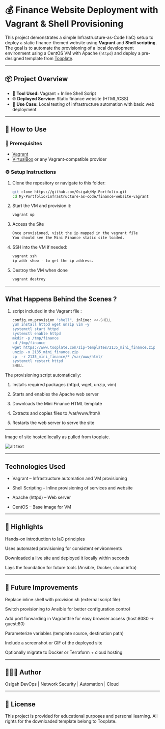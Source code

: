# 💰 Finance Website Deployment with Vagrant & Shell Provisioning

This project demonstrates a simple Infrastructure-as-Code (IaC) setup to deploy a static finance-themed website using **Vagrant** and **Shell scripting**. The goal is to automate the provisioning of a local development environment using a CentOS VM with Apache (`httpd`) and deploy a pre-designed template from [Tooplate](https://www.tooplate.com).

---

## 📦 Project Overview

- 🔧 **Tool Used:** Vagrant + Inline Shell Script
- 🌐 **Deployed Service:** Static finance website (HTML/CSS)
- 🧪 **Use Case:** Local testing of infrastructure automation with basic web deployment

---

## 🚀 How to Use

### 🔗 Prerequisites

- [Vagrant](https://www.vagrantup.com/downloads)
- [VirtualBox](https://www.virtualbox.org/) or any Vagrant-compatible provider

### ⚙️ Setup Instructions

1. Clone the repository or navigate to this folder:

   ```bash
   git clone https://github.com/Osigah/My-Portfolio.git
   cd My-Portfolio/infrastructure-as-code/finance-website-vagrant
2. Start the VM and provision it:
    ```bash
    vagrant up
3. Access the Site
    ```bash
    Once provisioned, visit the ip mapped in the vagrant file
    You should see the Mini Finance static site loaded.
4. SSH into the VM if needed:
    ```bash
    vagrant ssh
    ip addr show - to get the ip address.
5. Destroy the VM when done
    ```bash
    vagrant destroy
---

## What Happens Behind the Scenes ?
1. script included in the Vagrant file :  
    ```bash
    config.vm.provision "shell", inline: <<-SHELL
    yum install httpd wget unzip vim -y
    systemctl start httpd
    systemctl enable httpd
    mkdir -p /tmp/finance
    cd /tmp/finance
    wget https://www.tooplate.com/zip-templates/2135_mini_finance.zip
    unzip -o 2135_mini_finance.zip
    cp  -r 2135_mini_finance/* /var/www/html/
    systemctl restart httpd
   SHELL
The provisioning script automatically:

1. Installs required packages (httpd, wget, unzip, vim)

2. Starts and enables the Apache web server

3. Downloads the Mini Finance HTML template

4. Extracts and copies files to /var/www/html/

5. Restarts the web server to serve the site

---
Image of site hosted locally as pulled from tooplate.

![alt text](image.png)

---
## Technologies Used
- Vagrant – Infrastructure automation and VM provisioning

- Shell Scripting – Inline provisioning of services and website

- Apache (httpd) – Web server

- CentOS – Base image for VM

---

## 🌟 Highlights
Hands-on introduction to IaC principles

Uses automated provisioning for consistent environments

Downloaded a live site and deployed it locally within seconds

Lays the foundation for future tools (Ansible, Docker, cloud infra)

---

## 🔄 Future Improvements
Replace inline shell with provision.sh (external script file)

Switch provisioning to Ansible for better configuration control

Add port forwarding in Vagrantfile for easy browser access (host:8080 → guest:80)

Parameterize variables (template source, destination path)

Include a screenshot or GIF of the deployed site

Optionally migrate to Docker or Terraform + cloud hosting

---

## 👨🏽‍💻 Author
Osigah
DevOps | Network Security | Automation | Cloud

---

## 📜 License
This project is provided for educational purposes and personal learning. All rights for the downloaded template belong to Tooplate.